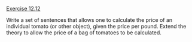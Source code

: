 [Exercise 12.12](ex_12/)

Write a set of sentences that allows one to calculate the price of an
individual tomato (or other object), given the price per pound. Extend
the theory to allow the price of a bag of tomatoes to be calculated.
